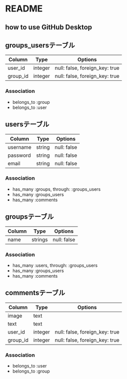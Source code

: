 # README
## how to use GitHub Desktop
## groups_usersテーブル

|Column|Type|Options|
|------|----|-------|
|user_id|integer|null: false, foreign_key: true|
|group_id|integer|null: false, foreign_key: true|

### Association
- belongs_to :group
- belongs_to :user

## usersテーブル

|Column|Type|Options|
|------|----|-------|
|username|string|null: false|
|password|string|null: false|
|email|string|null: false|

### Association
- has_many :groups, through: :groups_users
- has_many :groups_users
- has_many :comments

## groupsテーブル

|Column|Type|Options|
|------|----|-------|
|name|strings|null: false|

### Association
- has_many :users, through:  :groups_users
- has_many :groups_users
- has_many :comments

## commentsテーブル

|Column|Type|Options|
|------|----|-------|
|image|text||
|text|text||
|user_id|integer|null: false, foreign_key: true|
|group_id|integer|null: false, foreign_key: true|

### Association
- belongs_to :user
- belongs_to :group